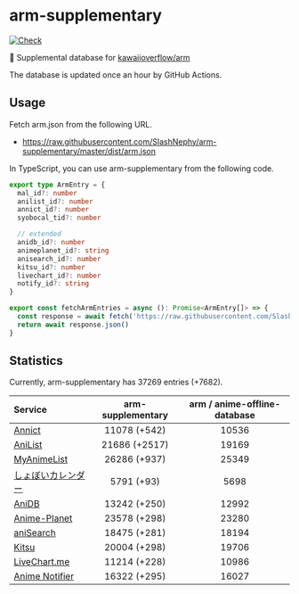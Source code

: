 # arm-supplementary

[![Check](https://github.com/SlashNephy/arm-supplementary/actions/workflows/check-node.yml/badge.svg)](https://github.com/SlashNephy/arm-supplementary/actions/workflows/check-node.yml)

💊 Supplemental database for [kawaiioverflow/arm](https://github.com/kawaiioverflow/arm)

The database is updated once an hour by GitHub Actions.

## Usage

Fetch arm.json from the following URL.

- https://raw.githubusercontent.com/SlashNephy/arm-supplementary/master/dist/arm.json

In TypeScript, you can use arm-supplementary from the following code.

```TypeScript
export type ArmEntry = {
  mal_id?: number
  anilist_id?: number
  annict_id?: number
  syobocal_tid?: number

  // extended
  anidb_id?: number
  animeplanet_id?: string
  anisearch_id?: number
  kitsu_id?: number
  livechart_id?: number
  notify_id?: string
}

export const fetchArmEntries = async (): Promise<ArmEntry[]> => {
  const response = await fetch('https://raw.githubusercontent.com/SlashNephy/arm-supplementary/master/dist/arm.json')
  return await response.json()
}
```

## Statistics

Currently, arm-supplementary has 37269 entries (+7682).

| Service                                     | arm-supplementary | arm / anime-offline-database |
| :------------------------------------------ | :---------------: | :--------------------------: |
| [Annict](https://annict.com)                |   11078 (+542)    |            10536             |
| [AniList](https://anilist.co)               |   21686 (+2517)   |            19169             |
| [MyAnimeList](https://myanimelist.net)      |   26286 (+937)    |            25349             |
| [しょぼいカレンダー](https://cal.syoboi.jp) |    5791 (+93)     |             5698             |
| [AniDB](https://anidb.net)                  |   13242 (+250)    |            12992             |
| [Anime-Planet](https://anime-planet.com)    |   23578 (+298)    |            23280             |
| [aniSearch](https://anisearch.com)          |   18475 (+281)    |            18194             |
| [Kitsu](https://kitsu.io)                   |   20004 (+298)    |            19706             |
| [LiveChart.me](https://livechart.me)        |   11214 (+228)    |            10986             |
| [Anime Notifier](https://notify.moe)        |   16322 (+295)    |            16027             |
